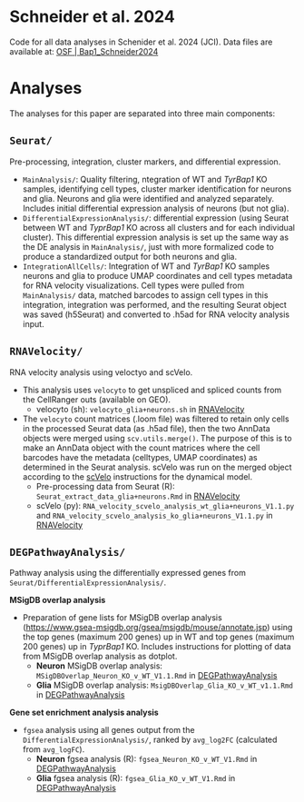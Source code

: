 # Schneider et al. 2024
Code for all data analyses in Schenider et al. 2024 (JCI). Data files are available at: [OSF | Bap1_Schneider2024](https://osf.io/jgnve/)


# Analyses

The analyses for this paper are separated into three main components:

## `Seurat/`
Pre-processing, integration, cluster markers, and differential expression.
  - `MainAnalysis/`: Quality filtering, ntegration of WT and _TyrBap1_ KO samples, identifying cell types, cluster marker identification for neurons and glia. Neurons and glia were identified and analyzed separately. Includes initial differential expression analysis of neurons (but not glia).
  - `DifferentialExpressionAnalysis/`: differential expression (using Seurat between WT and _TyprBap1_ KO across all clusters and for each individual cluster). This differential expression analysis is set up the same way as the DE analysis in `MainAnalysis/`, just with more formalized code to produce a standardized output for both neurons and glia.
  - `IntegrationAllCells/`: Integration of WT and _TyrBap1_ KO samples neurons and glia to produce UMAP coordinates and cell types metadata for RNA velocity visualizations. Cell types were pulled from `MainAnalysis/` data, matched barcodes to assign cell types in this integration, integration was performed, and the resulting Seurat object was saved (h5Seurat) and converted to .h5ad for RNA velocity analysis input.

  
## `RNAVelocity/`
RNA velocity analysis using veloctyo and scVelo.
- This analysis uses `velocyto` to get unspliced and spliced counts from the CellRanger outs (available on GEO).
  - velocyto (sh): `velocyto_glia+neurons.sh` in [RNAVelocity](https://github.com/HeuckerothLab/Bap1_Schneider2024/tree/main/RNAVelocity)
- The `velocyto` count matrices (.loom file) was filtered to retain only cells in the processed Seurat data (as .h5ad file), then the two AnnData objects were merged using `scv.utils.merge()`. The purpose of this is to make an AnnData object with the count matrices where the cell barcodes have the metadata (celltypes, UMAP coordinates) as determined in the Seurat analysis. scVelo was run on the merged object according to the [scVelo](https://scvelo.readthedocs.io/en/stable/VelocityBasics/) instructions for the dynamical model.
  - Pre-processing data from Seurat (R): `Seurat_extract_data_glia+neurons.Rmd` in [RNAVelocity](https://github.com/HeuckerothLab/Bap1_Schneider2024/tree/main/RNAVelocity)
  - scVelo (py): `RNA_velocity_scvelo_analysis_wt_glia+neurons_V1.1.py` and `RNA_velocity_scvelo_analysis_ko_glia+neurons_V1.1.py` in [RNAVelocity](https://github.com/HeuckerothLab/Bap1_Schneider2024/tree/main/RNAVelocity)


## `DEGPathwayAnalysis/`
Pathway analysis using the differentially expressed genes from `Seurat/DifferentialExpressionAnalysis/`.

**MSigDB overlap analysis**
  - Preparation of gene lists for MSigDB overlap analysis (https://www.gsea-msigdb.org/gsea/msigdb/mouse/annotate.jsp) using the top genes (maximum 200 genes) up in WT and top genes (maximum 200 genes) up in _TyprBap1_ KO. Includes instructions for plotting of data from MSigDB overlap analysis as dotplot.
    - **Neuron** MSigDB overlap analysis: `MSigDBOverlap_Neuron_KO_v_WT_V1.1.Rmd` in [DEGPathwayAnalysis](https://github.com/HeuckerothLab/Bap1_Schneider2024/tree/main/DEGPathwayAnalysis)
    - **Glia** MSigDB overlap analysis: `MsigDBOverlap_Glia_KO_v_WT_v1.1.Rmd` in [DEGPathwayAnalysis](https://github.com/HeuckerothLab/Bap1_Schneider2024/tree/main/DEGPathwayAnalysis)

**Gene set enrichment analysis analysis**
  - `fgsea` analysis using all genes output from the `DifferentialExpressionAnalysis/`, ranked by `avg_log2FC` (calculated from `avg_logFC`).
    - **Neuron** fgsea analysis (R): `fgsea_Neuron_KO_v_WT_V1.Rmd` in [DEGPathwayAnalysis](https://github.com/HeuckerothLab/Bap1_Schneider2024/tree/main/DEGPathwayAnalysis)
    - **Glia** fgsea analysis (R): `fgsea_Glia_KO_v_WT_V1.Rmd` in [DEGPathwayAnalysis](https://github.com/HeuckerothLab/Bap1_Schneider2024/tree/main/DEGPathwayAnalysis)
